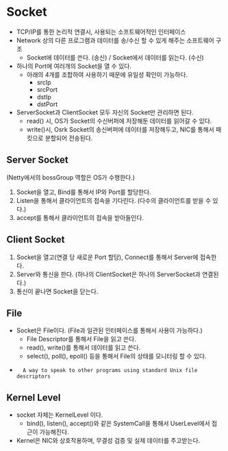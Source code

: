 # Socket
- TCP/IP를 통한 논리적 연결시, 사용되는 소프트웨어적인 인터페이스
- Network 상의 다른 프로그램과 데이터를 송/수신 할 수 있게 해주는 소프트웨어 구조
  - Socket에 데이터를 쓴다. (송신) / Socket에서 데이터를 읽는다. (수신)
- 하나의 Port에 여러개의 Socket을 열 수 있다.
  - 아래의 4개를 조합하여 사용하기 때문에 유일성 확인이 가능하다.
    - srcIp
    - srcPort
    - dstIp
    - dstPort
- ServerSocket과 ClientSocket 모두 자신의 Socket만 관리하면 된다.
  - read() 시, OS가 Socket의 수신버퍼에 저장해둔 데이터를 읽어갈 수 있다.
  - write()시, Osrk Socket의 송신버퍼에 데이터를 저장해두고, NIC를 통해서 패킷으로 분할되어 전송된다.

## Server Socket
(Netty에서의 bossGroup 역할은 OS가 수행한다.)
1. Socket을 열고, Bind를 통해서 IP와 Port를 할당한다.
2. Listen을 통해서 클라이언트의 접속을 기다린다. (다수의 클라이언트를 받을 수 있다.)
3. accept를 통해서 클라이언트의 접속을 받아들인다.


## Client Socket
1. Socket을 열고(연결 당 새로운 Port 할당), Connect를 통해서 Server에 접속한다.
2. Server와 통신을 한다. (하나의 ClientSocket은 하나의 ServerSocket과 연결된다.)
3. 통신이 끝나면 Socket을 닫는다.


## File
- Socket은 File이다. (File과 일관된 인터페이스를 통해서 사용이 가능하다.)
  - File Descriptor를 통해서 File을 읽고 쓴다.
  - read(), write()를 통해서 데이터를 읽고 쓴다.
  - select(), poll(), epoll() 등을 통해서 File의 상태를 모니터링 할 수 있다.
- ```text
    A way to speak to other programs using standard Unix file descriptors
  ```

## Kernel Level
- socket 자체는 KernelLevel 이다.
  - bind(), listen(), accept()와 같은 SystemCall을 통해서 UserLevel에서 접근이 가능해진다.
- Kernel은 NIC와 상호작용하며, 무결성 검증 및 실제 데이터를 주고받는다.